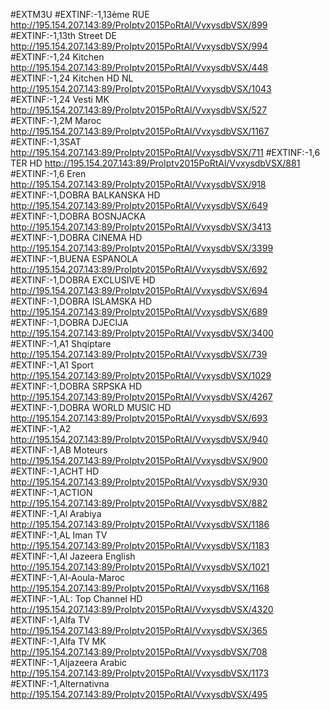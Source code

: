  #EXTM3U
#EXTINF:-1,13ème RUE
http://195.154.207.143:89/ProIptv2015PoRtAl/VvxysdbVSX/899
#EXTINF:-1,13th Street DE
http://195.154.207.143:89/ProIptv2015PoRtAl/VvxysdbVSX/994
#EXTINF:-1,24 Kitchen
http://195.154.207.143:89/ProIptv2015PoRtAl/VvxysdbVSX/448
#EXTINF:-1,24 Kitchen HD NL
http://195.154.207.143:89/ProIptv2015PoRtAl/VvxysdbVSX/1043
#EXTINF:-1,24 Vesti MK
http://195.154.207.143:89/ProIptv2015PoRtAl/VvxysdbVSX/527
#EXTINF:-1,2M Maroc
http://195.154.207.143:89/ProIptv2015PoRtAl/VvxysdbVSX/1167
#EXTINF:-1,3SAT
http://195.154.207.143:89/ProIptv2015PoRtAl/VvxysdbVSX/711
#EXTINF:-1,6 TER HD
http://195.154.207.143:89/ProIptv2015PoRtAl/VvxysdbVSX/881
#EXTINF:-1,6 Eren
http://195.154.207.143:89/ProIptv2015PoRtAl/VvxysdbVSX/918
#EXTINF:-1,DOBRA BALKANSKA HD
http://195.154.207.143:89/ProIptv2015PoRtAl/VvxysdbVSX/649
#EXTINF:-1,DOBRA BOSNJACKA
http://195.154.207.143:89/ProIptv2015PoRtAl/VvxysdbVSX/3413
#EXTINF:-1,DOBRA CINEMA HD
http://195.154.207.143:89/ProIptv2015PoRtAl/VvxysdbVSX/3399
#EXTINF:-1,BUENA ESPANOLA
http://195.154.207.143:89/ProIptv2015PoRtAl/VvxysdbVSX/692
#EXTINF:-1,DOBRA EXCLUSIVE HD
http://195.154.207.143:89/ProIptv2015PoRtAl/VvxysdbVSX/694
#EXTINF:-1,DOBRA ISLAMSKA HD
http://195.154.207.143:89/ProIptv2015PoRtAl/VvxysdbVSX/689
#EXTINF:-1,DOBRA DJECIJA
http://195.154.207.143:89/ProIptv2015PoRtAl/VvxysdbVSX/3400
#EXTINF:-1,A1 Shqiptare
http://195.154.207.143:89/ProIptv2015PoRtAl/VvxysdbVSX/739
#EXTINF:-1,A1 Sport
http://195.154.207.143:89/ProIptv2015PoRtAl/VvxysdbVSX/1029
#EXTINF:-1,DOBRA SRPSKA HD
http://195.154.207.143:89/ProIptv2015PoRtAl/VvxysdbVSX/4267
#EXTINF:-1,DOBRA WORLD MUSIC HD
http://195.154.207.143:89/ProIptv2015PoRtAl/VvxysdbVSX/693
#EXTINF:-1,A2
http://195.154.207.143:89/ProIptv2015PoRtAl/VvxysdbVSX/940
#EXTINF:-1,AB Moteurs
http://195.154.207.143:89/ProIptv2015PoRtAl/VvxysdbVSX/900
#EXTINF:-1,ACHT HD
http://195.154.207.143:89/ProIptv2015PoRtAl/VvxysdbVSX/930
#EXTINF:-1,ACTION
http://195.154.207.143:89/ProIptv2015PoRtAl/VvxysdbVSX/882
#EXTINF:-1,Al Arabiya
http://195.154.207.143:89/ProIptv2015PoRtAl/VvxysdbVSX/1186
#EXTINF:-1,AL Iman TV
http://195.154.207.143:89/ProIptv2015PoRtAl/VvxysdbVSX/1183
#EXTINF:-1,Al Jazeera English
http://195.154.207.143:89/ProIptv2015PoRtAl/VvxysdbVSX/1021
#EXTINF:-1,Al-Aoula-Maroc
http://195.154.207.143:89/ProIptv2015PoRtAl/VvxysdbVSX/1168
#EXTINF:-1,AL: Top Channel HD
http://195.154.207.143:89/ProIptv2015PoRtAl/VvxysdbVSX/4320
#EXTINF:-1,Alfa TV
http://195.154.207.143:89/ProIptv2015PoRtAl/VvxysdbVSX/365
#EXTINF:-1,Alfa TV MK
http://195.154.207.143:89/ProIptv2015PoRtAl/VvxysdbVSX/708
#EXTINF:-1,Aljazeera Arabic
http://195.154.207.143:89/ProIptv2015PoRtAl/VvxysdbVSX/1173
#EXTINF:-1,Alternativna
http://195.154.207.143:89/ProIptv2015PoRtAl/VvxysdbVSX/495
